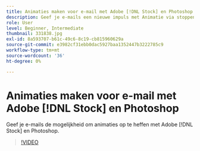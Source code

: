 ```yaml
---
title: Animaties maken voor e-mail met Adobe [!DNL Stock] en Photoshop
description: Geef je e-mails een nieuwe impuls met Animatie via stoppen met gebruik van Adobe [!DNL Stock] en Photoshop
role: User
level: Beginner, Intermediate
thumbnail: 331838.jpg
exl-id: 8a593707-b61c-49c6-8c19-cb815960629a
source-git-commit: e3982cf31ebb0dac5927baa1352447b3222785c9
workflow-type: tm+mt
source-wordcount: '36'
ht-degree: 0%

---
```


# Animaties maken voor e-mail met Adobe [!DNL Stock] en Photoshop

Geef je e-mails de mogelijkheid om animaties op te heffen met Adobe [!DNL Stock] en Photoshop.

>[!VIDEO](https://video.tv.adobe.com/v/331838?hidetitle=true)
